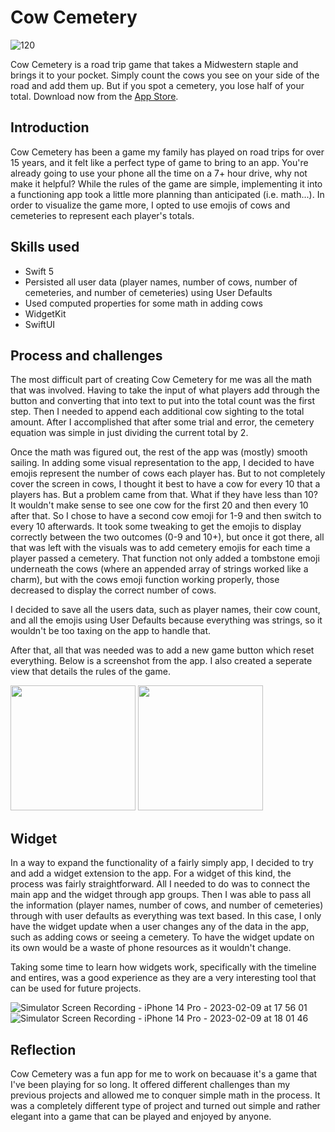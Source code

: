 # Cow Cemetery

![120](https://user-images.githubusercontent.com/113778995/215942368-69ebeb09-729d-4053-b237-a28b8994d21f.png)

Cow Cemetery is a road trip game that takes a Midwestern staple and brings it to your pocket. Simply count the cows you see on your side of the road and add them up. But if you spot a cemetery, you lose half of your total. Download now from the [App Store](https://apps.apple.com/us/app/cow-cemetery/id1665221452).

## Introduction

Cow Cemetery has been a game my family has played on road trips for over 15 years, and it felt like a perfect type of game to bring to an app. You're already going to use your phone all the time on a 7+ hour drive, why not make it helpful? While the rules of the game are simple, implementing it into a functioning app took a little more planning than anticipated (i.e. math...). In order to visualize the game more, I opted to use emojis of cows and cemeteries to represent each player's totals.

## Skills used

* Swift 5
* Persisted all user data (player names, number of cows, number of cemeteries, and number of cemeteries) using User Defaults
* Used computed properties for some math in adding cows
* WidgetKit
* SwiftUI

## Process and challenges

The most difficult part of creating Cow Cemetery for me was all the math that was involved. Having to take the input of what players add through the button and converting that into text to put into the total count was the first step. Then I needed to append each additional cow sighting to the total amount. After I accomplished that after some trial and error, the cemetery equation was simple in just dividing the current total by 2. 

Once the math was figured out, the rest of the app was (mostly) smooth sailing. In adding some visual representation to the app, I decided to have emojis represent the number of cows each player has. But to not completely cover the screen in cows, I thought it best to have a cow for every 10 that a players has. But a problem came from that. What if they have less than 10? It wouldn't make sense to see one cow for the first 20 and then every 10 after that. So I chose to have a second cow emoji for 1-9 and then switch to every 10 afterwards. It took some tweaking to get the emojis to display correctly between the two outcomes (0-9 and 10+), but once it got there, all that was left with the visuals was to add cemetery emojis for each time a player passed a cemetery. That function not only added a tombstone emoji underneath the cows (where an appended array of strings worked like a charm), but with the cows emoji function working properly, those decreased to display the correct number of cows.

I decided to save all the users data, such as player names, their cow count, and all the emojis using User Defaults because everything was strings, so it wouldn't be too taxing on the app to handle that. 

After that, all that was needed was to add a new game button which reset everything. Below is a screenshot from the app. I also created a seperate view that details the rules of the game.

<img src="https://user-images.githubusercontent.com/113778995/215946489-76f6b732-b9ca-4e30-b177-ffd010aa91e1.PNG" width="200"> <img src="https://user-images.githubusercontent.com/113778995/217966776-ba04eae2-5bc7-4018-b911-c4bbed8a1420.png" width="200">

## Widget

In a way to expand the functionality of a fairly simply app, I decided to try and add a widget extension to the app. For a widget of this kind, the process was fairly straightforward. All I needed to do was to connect the main app and the widget through app groups. Then I was able to pass all the information (player names, number of cows, and number of cemeteries) through with user defaults as everything was text based. In this case, I only have the widget update when a user changes any of the data in the app, such as adding cows or seeing a cemetery. To have the widget update on its own would be a waste of phone resources as it wouldn't change. 

Taking some time to learn how widgets work, specifically with the timeline and entires, was a good experience as they are a very interesting tool that can be used for future projects. 

![Simulator Screen Recording - iPhone 14 Pro - 2023-02-09 at 17 56 01](https://user-images.githubusercontent.com/113778995/217966327-722cb346-b305-470d-b754-88f6e3dcbfde.gif)  ![Simulator Screen Recording - iPhone 14 Pro - 2023-02-09 at 18 01 46](https://user-images.githubusercontent.com/113778995/217966489-260b9428-f230-41be-baff-21102536e555.gif)


## Reflection

Cow Cemetery was a fun app for me to work on becauase it's a game that I've been playing for so long. It offered different challenges than my previous projects and allowed me to conquer simple math in the process. It was a completely different type of project and turned out simple and rather elegant into a game that can be played and enjoyed by anyone.
